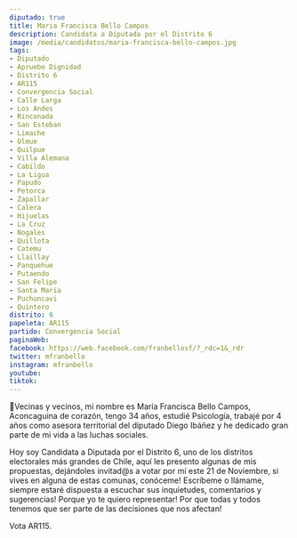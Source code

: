 ```yaml
---
diputado: true
title: Maria Francisca Bello Campos
description: Candidata a Diputada por el Distrito 6
image: /media/candidatos/maria-francisca-bello-campos.jpg
tags:
- Diputado
- Apruebo Dignidad
- Distrito 6
- AR115
- Convergencia Social
- Calle Larga
- Los Andes
- Rinconada
- San Esteban
- Limache
- Olmue
- Quilpue
- Villa Alemana
- Cabildo
- La Ligua
- Papudo
- Petorca
- Zapallar
- Calera
- Hijuelas
- La Cruz
- Nogales
- Quillota
- Catemu
- Llaillay
- Panquehue
- Putaendo
- San Felipe
- Santa Maria
- Puchuncavi
- Quintero
distrito: 6
papeleta: AR115
partido: Convergencia Social
paginaWeb: 
facebook: https://web.facebook.com/franbellosf/?_rdc=1&_rdr
twitter: mfranbello
instagram: mfranbello
youtube:
tiktok:
---
```

👋Vecinas y vecinos, mi nombre es María Francisca Bello Campos, Aconcaguina de corazón, tengo 34 años, estudié Psicología, trabajé por 4 años como asesora territorial del diputado Diego Ibáñez y he dedicado gran parte de mi vida a las luchas sociales.

Hoy soy Candidata a Diputada por el Distrito 6, uno de los distritos electorales más grandes de Chile, aquí les presento algunas de mis propuestas, dejándoles invitad@s a votar por mí este 21 de Noviembre, si vives en alguna de estas comunas, conóceme! Escríbeme o llámame, siempre estaré dispuesta a escuchar sus inquietudes, comentarios y sugerencias! Porque yo te quiero representar! Por que todas y todos tenemos que ser parte de las decisiones que nos afectan!

Vota AR115.
